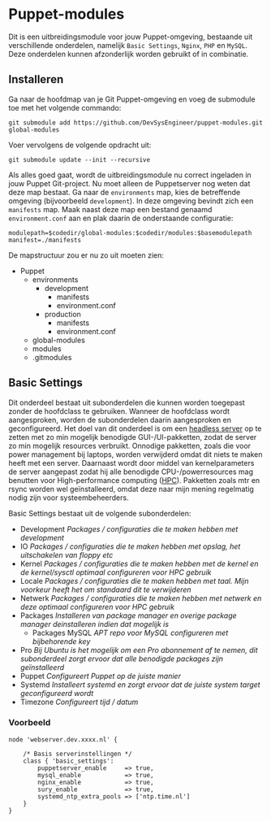 # Puppet-modules #
Dit is een uitbreidingsmodule voor jouw Puppet-omgeving, bestaande uit verschillende onderdelen, namelijk `Basic Settings`, `Nginx`, `PHP` en `MySQL`. Deze onderdelen kunnen afzonderlijk worden gebruikt of in combinatie.

## Installeren ##
Ga naar de hoofdmap van je Git Puppet-omgeving en voeg de submodule toe met het volgende commando: 

```
git submodule add https://github.com/DevSysEngineer/puppet-modules.git global-modules
```

Voer vervolgens de volgende opdracht uit: 

```
git submodule update --init --recursive
```

Als alles goed gaat, wordt de uitbreidingsmodule nu correct ingeladen in jouw Puppet Git-project. Nu moet alleen de Puppetserver nog weten dat deze map bestaat. Ga naar de `environments` map, kies de betreffende omgeving (bijvoorbeeld `development`). In deze omgeving bevindt zich een `manifests` map. Maak naast deze map een bestand genaamd `environment.conf` aan en plak daarin de onderstaande configuratie:

```
modulepath=$codedir/global-modules:$codedir/modules:$basemodulepath
manifest=./manifests
```

De mapstructuur zou er nu zo uit moeten zien:
- Puppet
  - environments
    - development
      - manifests
      - environment.conf
    - production
      - manifests
      - environment.conf
  - global-modules
  - modules
  - .gitmodules

## Basic Settings ##
Dit onderdeel bestaat uit subonderdelen die kunnen worden toegepast zonder de hoofdclass te gebruiken. Wanneer de hoofdclass wordt aangesproken, worden de subonderdelen daarin aangesproken en geconfigureerd. Het doel van dit onderdeel is om een [headless server](https://en.wikipedia.org/wiki/Headless_computer) op te zetten met zo min mogelijk benodigde GUI-/UI-pakketten, zodat de server zo min mogelijk resources verbruikt. Onnodige pakketten, zoals die voor power management bij laptops, worden verwijderd omdat dit niets te maken heeft met een server. Daarnaast wordt door middel van kernelparameters de server aangepast zodat hij alle benodigde CPU-/powerresources mag benutten voor High-performance computing ([HPC](https://en.wikipedia.org/wiki/High-performance_computing)). Pakketten zoals mtr en rsync worden wel geïnstalleerd, omdat deze naar mijn mening regelmatig nodig zijn voor systeembeheerders.

Basic Settings bestaat uit de volgende subonderdelen:
- Development _Packages / configuraties die te maken hebben met development_
- IO _Packages / configuraties die te maken hebben met opslag, het uitschakelen van floppy etc_
- Kernel _Packages / configuraties die te maken hebben met de kernel en de kernel/sysctl optimaal configureren voor HPC gebruik_
- Locale _Packages / configuraties die te maken hebben met taal. Mijn voorkeur heeft het om standaard dit te verwijderen_
- Netwerk _Packages / configuraties die te maken hebben met netwerk en deze optimaal configureren voor HPC gebruik_
- Packages _Installeren van package manager en overige package manager deinstalleren indien dat mogelijk is_
    - Packages MySQL _APT repo voor MySQL configureren met bijbehorende key_
- Pro _Bij Ubuntu is het mogelijk om een Pro abonnement af te nemen, dit subonderdeel zorgt ervoor dat alle benodigde packages zijn geïnstalleerd_
- Puppet _Configureert Puppet op de juiste manier_
- Systemd _Installeert systemd en zorgt ervoor dat de juiste system target geconfigureerd wordt_
- Timezone _Configureert tijd / datum_

### Voorbeeld ###
```puppet
node 'webserver.dev.xxxx.nl' {

    /* Basis serverinstellingen */
    class { 'basic_settings':
        puppetserver_enable     => true,
        mysql_enable            => true,
        nginx_enable            => true,
        sury_enable             => true,
        systemd_ntp_extra_pools => ['ntp.time.nl']
    }
}
```